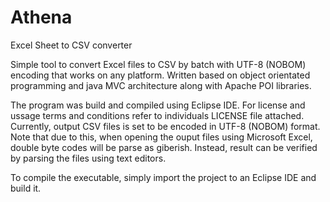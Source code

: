# Athena
Excel Sheet to CSV converter

<p>Simple tool to convert Excel files to CSV by batch with UTF-8 (NOBOM) encoding that works on any platform. Written based on object orientated programming and java MVC architecture along with Apache POI libraries.</P>

<p>The program was build and compiled using Eclipse IDE. For license and ussage terms and conditions refer to individuals LICENSE file attached. Currently, output CSV files is set to be encoded in UTF-8 (NOBOM) format. Note that due to this, when opening the ouput files using Microsoft Excel, double byte codes will be parse as giberish. Instead, result can be verified by parsing the files using text editors.</p>

<p>To compile the executable, simply import the project to an Eclipse IDE and build it.</p>
